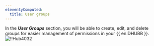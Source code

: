 ```yaml
---
eleventyComputed:
  title: User groups
---
```

In the ***User Groups*** section, you will be able to create, edit, and delete groups for easier management of permissions in your {{ en.DHUBB }}.
![!!Hub4032](https://cdnweb.devolutions.net/docs/en/hub/Hub4032.png)
